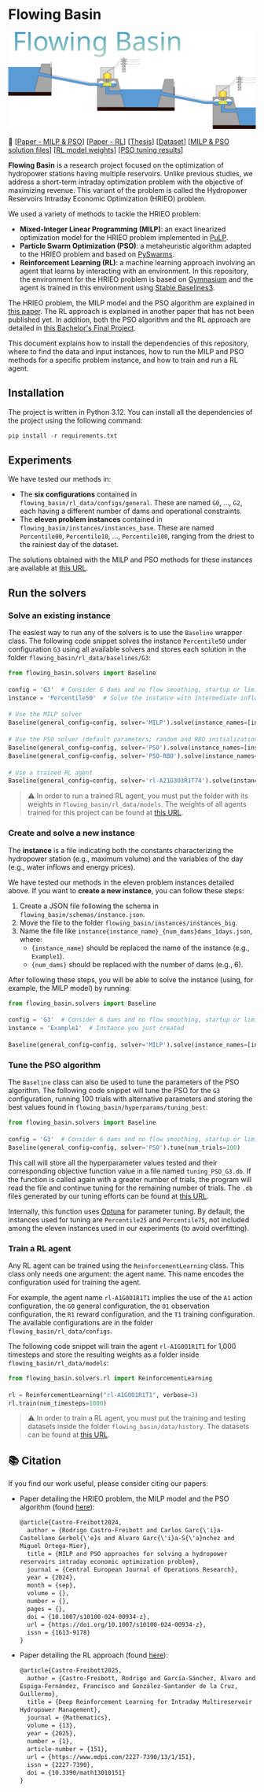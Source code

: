# Flowing Basin

<p align="center">
  <img src="logo.svg" alt="Logo">
</p>

🔗 [[Paper - MILP & PSO](https://doi.org/10.1007/s10100-024-00934-z)] [[Paper - RL](https://doi.org/10.3390/math13010151)] [[Thesis](https://oa.upm.es/82355/)] [[Dataset](https://1drv.ms/f/s!AigX06Gtq-2Ai7YGDn7UljVy-f0ozg?e=c7ZHQJ)] [[MILP & PSO solution files](https://1drv.ms/f/s!AigX06Gtq-2Ai6kOGRz0W8jCf7f41w?e=USr7V8)] [[RL model weights](https://1drv.ms/f/s!AigX06Gtq-2Ai7Ycn7bbyeHp-cj0fQ?e=5dKfcd)] [[PSO tuning results](https://1drv.ms/f/s!AigX06Gtq-2Ai8VSpUb5lwZqhCU6kw?e=AaKNCs)]

**Flowing Basin** is a research project focused on the
optimization of hydropower stations having multiple reservoirs.
Unlike previous studies, we address a short-term intraday
optimization problem with the objective of maximizing revenue.
This variant of the problem is called the
Hydropower Reservoirs Intraday Economic Optimization (HRIEO) problem.

We used a variety of methods to tackle the HRIEO problem:
- **Mixed-Integer Linear Programming (MILP)**: an exact linearized optimization
model for the HRIEO problem implemented in [PuLP](https://github.com/coin-or/pulp).
- **Particle Swarm Optimization (PSO)**: a metaheuristic algorithm
adapted to the HRIEO problem and based on [PySwarms](https://github.com/ljvmiranda921/pyswarms).
- **Reinforcement Learning (RL)**: a machine learning approach
involving an agent that learns by interacting with an environment.
In this repository, the environment for the HRIEO problem is based on [Gymnasium](https://github.com/Farama-Foundation/Gymnasium)
and the agent is trained in this environment using [Stable Baselines3](https://github.com/DLR-RM/stable-baselines3).

The HRIEO problem, the MILP model and the PSO algorithm
are explained in [this paper](https://doi.org/10.1007/s10100-024-00934-z).
The RL approach is explained in another paper that has not been published yet.
In addition, both the PSO algorithm and the RL approach are detailed in
[this Bachelor's Final Project](https://oa.upm.es/82355/).

This document explains how to install the dependencies
of this repository, where to find the data and input instances,
how to run the MILP and PSO methods for a specific problem instance,
and how to train and run a RL agent.

## Installation

The project is written in Python 3.12.
You can install all the dependencies of the project using the following command:
```python
pip install -r requirements.txt
```

## Experiments

We have tested our methods in:
- The **six configurations** contained in `flowing_basin/rl_data/configs/general`.
These are named `G0`, ..., `G2`, each having a different
number of dams and operational constraints.
- The **eleven problem instances** contained in `flowing_basin/instances/instances_base`. 
These are named `Percentile00`, `Percentile10`, ..., `Percentile100`,
ranging from the driest to the rainiest day of the dataset.

The solutions obtained with the MILP and PSO
methods for these instances are available at [this URL](https://1drv.ms/f/s!AigX06Gtq-2Ai6kOGRz0W8jCf7f41w?e=USr7V8).

## Run the solvers

### Solve an existing instance

The easiest way to run any of the solvers is to use the `Baseline`
wrapper class. The following code snippet solves the instance `Percentile50`
under configuration `G3` using all available solvers and stores each solution
in the folder `flowing_basin/rl_data/baselines/G3`:

```python
from flowing_basin.solvers import Baseline

config = 'G3'  # Consider 6 dams and no flow smoothing, startup or limit zone penalty
instance = 'Percentile50'  # Solve the instance with intermediate inflow level

# Use the MILP solver
Baseline(general_config=config, solver='MILP').solve(instance_names=[instance])

# Use the PSO solver (default parameters; random and RBO initialization)
Baseline(general_config=config, solver='PSO').solve(instance_names=[instance])
Baseline(general_config=config, solver='PSO-RBO').solve(instance_names=[instance])

# Use a trained RL agent
Baseline(general_config=config, solver='rl-A21G3O3R1T74').solve(instance_names=[instance])
```

> ⚠️ In order to run a trained RL agent, you must
put the folder with its weights in `flowing_basin/rl_data/models`.
The weights of all agents trained for this project can be
found at [this URL](https://1drv.ms/f/s!AigX06Gtq-2Ai7Ycn7bbyeHp-cj0fQ?e=5dKfcd).

### Create and solve a new instance

The **instance** is a file indicating both the constants characterizing the hydropower station
(e.g., maximum volume) and the variables of the day (e.g., water inflows and energy prices).

We have tested our methods in the eleven problem instances detailed above.
If you want to **create a new instance**, you can follow these steps:
1. Create a JSON file following the schema in `flowing_basin/schemas/instance.json`.
2. Move the file to the folder `flowing_basin/instances/instances_big`.
3. Name the file like `instance{instance_name}_{num_dams}dams_1days.json`, where:
   - `{instance_name}` should be replaced the name of the instance (e.g., `Example1`).
   - `{num_dams}` should be replaced with the number of dams (e.g., 6).

After following these steps, you will be able to solve the instance
(using, for example, the MILP model) by running:

```python
from flowing_basin.solvers import Baseline

config = 'G3'  # Consider 6 dams and no flow smoothing, startup or limit zone penalty
instance = 'Example1'  # Instance you just created

Baseline(general_config=config, solver='MILP').solve(instance_names=[instance])
```

### Tune the PSO algorithm

The `Baseline` class can also be used to tune the parameters of the PSO algorithm.
The following code snippet will tune the PSO for the `G3` configuration,
running 100 trials with alternative parameters and storing the best values found
in `flowing_basin/hyperparams/tuning_best`:

```python
from flowing_basin.solvers import Baseline

config = 'G3'  # Consider 6 dams and no flow smoothing, startup or limit zone penalty
Baseline(general_config=config, solver='PSO').tune(num_trials=100)
```

This call will store all the hyperparameter values tested and their corresponding objective function value
in a file named `tuning_PSO_G3.db`.
If the function is called again with a greater number of trials,
the program will read the file and continue tuning for the remaining number of trials.
The `.db` files generated by our tuning efforts can be found at [this URL](https://1drv.ms/f/s!AigX06Gtq-2Ai8VSpUb5lwZqhCU6kw?e=AaKNCs).


Internally, this function uses [Optuna](https://github.com/optuna/optuna) for parameter tuning.
By default, the instances used for tuning are `Percentile25` and `Percentile75`,
not included among the eleven instances used in our experiments
(to avoid overfitting). 

### Train a RL agent

Any RL agent can be trained using the `ReinforcementLearning` class.
This class only needs one argument: the agent name.
This name encodes the configuration used for training the agent.

For example, the agent name `rl-A1G0O1R1T1` implies the use of the `A1` action configuration,
the `G0` general configuration, the `O1` observation configuration,
the `R1` reward configuration, and the `T1` training configuration.
The available configurations are in the folder `flowing_basin/rl_data/configs`.

The following code snippet will train the agent `rl-A1G0O1R1T1`
for 1,000 timesteps and store the resulting weights
as a folder inside `flowing_basin/rl_data/models`:

```python
from flowing_basin.solvers.rl import ReinforcementLearning

rl = ReinforcementLearning("rl-A1G0O1R1T1", verbose=3)
rl.train(num_timesteps=1000)
```

> ⚠️ In order to train a RL agent, you must
put the training and testing datasets
inside the folder `flowing_basin/data/history`.
The datasets can be found at [this URL](https://1drv.ms/f/s!AigX06Gtq-2Ai7YGDn7UljVy-f0ozg?e=c7ZHQJ).

## 📚 Citation
If you find our work useful, please consider citing our papers:
- Paper detailing the HRIEO problem, the MILP model and the PSO algorithm (found [here](https://doi.org/10.1007/s10100-024-00934-z)):
    ```
    @article{Castro-Freibott2024,
      author = {Rodrigo Castro-Freibott and Carlos Garc{\'i}a-Castellano Gerbol{\'e}s and Alvaro Garc{\'i}a-S{\'a}nchez and Miguel Ortega-Mier},
      title = {MILP and PSO approaches for solving a hydropower reservoirs intraday economic optimization problem},
      journal = {Central European Journal of Operations Research},
      year = {2024},
      month = {sep},
      volume = {},
      number = {},
      pages = {},
      doi = {10.1007/s10100-024-00934-z},
      url = {https://doi.org/10.1007/s10100-024-00934-z},
      issn = {1613-9178}
    }
    ```
- Paper detailing the RL approach (found [here](https://doi.org/10.3390/math13010151)):
    ```
    @article{Castro-Freibott2025,
      author = {Castro-Freibott, Rodrigo and García-Sánchez, Álvaro and Espiga-Fernández, Francisco and González-Santander de la Cruz, Guillermo},
      title = {Deep Reinforcement Learning for Intraday Multireservoir Hydropower Management},
      journal = {Mathematics},
      volume = {13},
      year = {2025},
      number = {1},
      article-number = {151},
      url = {https://www.mdpi.com/2227-7390/13/1/151},
      issn = {2227-7390},
      doi = {10.3390/math13010151}
    }
    ```